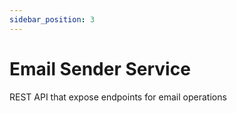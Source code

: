 ```yaml
---
sidebar_position: 3
---
```


# Email Sender Service

REST API that expose endpoints for email operations